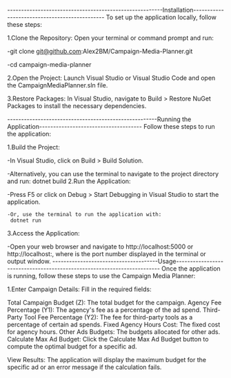 --------------------------------------------------------Installation----------------------------------------------
To set up the application locally, follow these steps:

1.Clone the Repository: Open your terminal or command prompt and run:
  
  -git clone git@github.com:Alex2BM/Campaign-Media-Planner.git
  
  -cd campaign-media-planner

2.Open the Project: Launch Visual Studio or Visual Studio Code and open the CampaignMediaPlanner.sln file.

3.Restore Packages: In Visual Studio, navigate to Build > Restore NuGet Packages to install the necessary dependencies.



------------------------------------------------------Running the Application-------------------------------------
                  Follow these steps to run the application:

1.Build the Project:

  -In Visual Studio, click on Build > Build Solution.

  -Alternatively, you can use the terminal to navigate to the project directory and run:
       dotnet build
2.Run the Application:

   -Press F5 or click on Debug > Start Debugging in Visual Studio to start the application.

    -Or, use the terminal to run the application with:
     dotnet run

3.Access the Application:

   -Open your web browser and navigate to http://localhost:5000 or http://localhost:<PORT>,
   where <PORT> is the port number displayed in the terminal or output window.
--------------------------------------Usage------------------------------------------------------------------------
Once the application is running, follow these steps to use the Campaign Media Planner:

1.Enter Campaign Details: Fill in the required fields:

Total Campaign Budget (Z): The total budget for the campaign.
Agency Fee Percentage (Y1): The agency's fee as a percentage of the ad spend.
Third-Party Tool Fee Percentage (Y2): The fee for third-party tools as a percentage of certain ad spends.
Fixed Agency Hours Cost: The fixed cost for agency hours.
Other Ads Budgets: The budgets allocated for other ads.
Calculate Max Ad Budget: Click the Calculate Max Ad Budget button to compute the optimal budget for a specific ad.

View Results: The application will display the maximum budget for the specific ad or an error message if the calculation fails.


